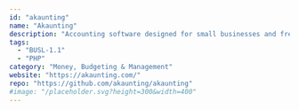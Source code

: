```yaml
---
id: "akaunting"
name: "Akaunting"
description: "Accounting software designed for small businesses and freelancers."
tags:
  - "BUSL-1.1"
  - "PHP"
category: "Money, Budgeting & Management"
website: "https://akaunting.com/"
repo: "https://github.com/akaunting/akaunting"
#image: "/placeholder.svg?height=300&width=400"
---
```


